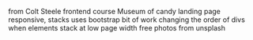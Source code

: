 from Colt Steele frontend course
Museum of candy landing page
responsive, stacks
uses bootstrap
bit of work changing the order of divs when elements stack at low page width
free photos from unsplash
